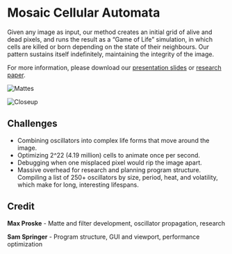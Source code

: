 # Mosaic Cellular Automata
Given any image as input, our method creates an initial grid of alive and dead pixels, and runs the result as a “Game of Life” simulation, in which cells are killed or born depending on the state of their neighbours. Our pattern sustains itself indefinitely, maintaining the integrity of the image.

For more information, please download our [presentation slides](https://github.com/maxproske/mosaic-cellular-automata/raw/master/public/MCA_Presentation_Slides.pdf) or [research paper](https://github.com/maxproske/mosaic-cellular-automata/raw/master/public/MCA_Paper.pdf).

![Mattes](https://github.com/maxproske/mosaic-cellular-automata/raw/master/public/mattes.png)

![Closeup](https://github.com/maxproske/mosaic-cellular-automata/raw/master/public/closeup.png)

## Challenges
- Combining oscillators into complex life forms that move around the image.
- Optimizing 2^22 (4.19 million) cells to animate once per second.
- Debugging when one misplaced pixel would rip the image apart.
- Massive overhead for research and planning program structure. Compiling a list of 250+ oscillators by size, period, heat, and volatility, which make for long, interesting lifespans.

## Credit
**Max Proske** - Matte and filter development, oscillator propagation, research

**Sam Springer** - Program structure, GUI and viewport, performance optimization 